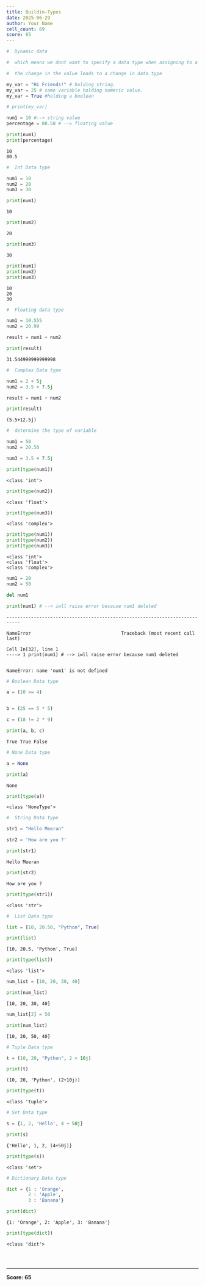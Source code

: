 ```yaml
---
title: Buildin-Types
date: 2025-06-29
author: Your Name
cell_count: 69
score: 65
---
```


```python
#  Dynamic data
```


```python
#  which means we dont want to specify a data type when assigning to a variable
```


```python
#  the change in the value leads to a change in data type
```


```python
my_var = "Hi Friends!" # holding string.
my_var = 25 # same variable holding numeric value.
my_var = True #holding a boolean 
```


```python
# print(my_var)
```


```python
num1 = 10 #--> string value 
percentage = 80.50 # --> floating value
```


```python
print(num1)
print(percentage)
```

    10
    80.5



```python
#  Int Data type
```


```python
num1 = 10
num2 = 20
num3 = 30
```


```python
print(num1)
```

    10



```python
print(num2)
```

    20



```python
print(num3)
```

    30



```python
print(num1)
print(num2)
print(num3)

```

    10
    20
    30



```python
#  Floating data type

```


```python
num1 = 10.555
num2 = 20.99
```


```python
result = num1 + num2
```


```python
print(result)
```

    31.544999999999998



```python
#  Complex Data type
```


```python
num1 = 2 + 5j
num2 = 3.5 + 7.5j
```


```python
result = num1 + num2
```


```python
print(result)
```

    (5.5+12.5j)



```python
#  determine the type of variable
```


```python
num1 = 50
num2 = 20.50
```


```python
num3 = 3.5 + 7.5j
```


```python
print(type(num1))
```

    <class 'int'>



```python
print(type(num2))
```

    <class 'float'>



```python
print(type(num3))
```

    <class 'complex'>



```python
print(type(num1))
print(type(num2))
print(type(num3))
```

    <class 'int'>
    <class 'float'>
    <class 'complex'>



```python
num1 = 20
num2 = 50
```


```python
del num1
```


```python
print(num1) # --> iwll raise error because num1 deleted 
```


    ---------------------------------------------------------------------------

    NameError                                 Traceback (most recent call last)

    Cell In[32], line 1
    ----> 1 print(num1) # --> iwll raise error because num1 deleted 


    NameError: name 'num1' is not defined



```python
# Boolean Data type
```


```python
a = (10 >= 4)



```


```python
b = (25 == 5 * 5)
```


```python
c = (18 != 2 * 9)
```


```python
print(a, b, c)
```

    True True False



```python
# None Data type
```


```python
a = None
```


```python
print(a)
```

    None



```python
print(type(a))
```

    <class 'NoneType'>



```python
#  String Data type
```


```python
str1 = "Hello Meeran"
```


```python
str2 = 'How are you ?'
```


```python
print(str1)
```

    Hello Meeran



```python
print(str2)
```

    How are you ?



```python
print(type(str1))
```

    <class 'str'>



```python
#  List Data type
```


```python
list = [10, 20.50, "Python", True]
```


```python
print(list)
```

    [10, 20.5, 'Python', True]



```python
print(type(list))
```

    <class 'list'>



```python
num_list = [10, 20, 30, 40]
```


```python
print(num_list)
```

    [10, 20, 30, 40]



```python
num_list[2] = 50 
```


```python
print(num_list)
```

    [10, 20, 50, 40]



```python
# Tuple Data type
```


```python
t = (10, 20, "Python", 2 + 10j)
```


```python
print(t)
```

    (10, 20, 'Python', (2+10j))



```python
print(type(t))
```

    <class 'tuple'>



```python
# Set Data type
```


```python
s = {1, 2, 'Hello', 4 + 50j}
```


```python
print(s)
```

    {'Hello', 1, 2, (4+50j)}



```python
print(type(s))
```

    <class 'set'>



```python
# Dictionary Data type
```


```python
dict = {1 : 'Orange',
        2 : 'Apple',
        3 : 'Banana'}
```


```python
print(dict)
```

    {1: 'Orange', 2: 'Apple', 3: 'Banana'}



```python
print(type(dict))
```

    <class 'dict'>



```python

```


```python

```


```python

```


---
**Score: 65**
